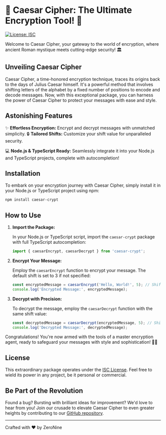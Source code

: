 # 🚀 Caesar Cipher: The Ultimate Encryption Tool! 🚀

[![License: ISC](https://img.shields.io/badge/License-ISC-blue.svg)](https://opensource.org/licenses/ISC)

Welcome to Caesar Cipher, your gateway to the world of encryption, where ancient Roman mystique meets cutting-edge security! 🏛️

## Unveiling Caesar Cipher

Caesar Cipher, a time-honored encryption technique, traces its origins back to the days of Julius Caesar himself. It's a powerful method that involves shifting letters of the alphabet by a fixed number of positions to encode and decode messages. Now, with this exceptional package, you can harness the power of Caesar Cipher to protect your messages with ease and style.

## Astonishing Features

✨ **Effortless Encryption:** Encrypt and decrypt messages with unmatched simplicity.
🔒 **Tailored Shifts:** Customize your shift value for unparalleled security.
<!-- 🌐 **Alphabet Agnostic:** Compatible with any alphabet, not limited to English. -->
💻 **Node.js & TypeScript Ready:** Seamlessly integrate it into your Node.js and TypeScript projects, complete with autocompletion!

## Installation

To embark on your encryption journey with Caesar Cipher, simply install it in your Node.js or TypeScript project using npm:

```bash
npm install caesar-crypt
```

## How to Use

1. **Import the Package:**

   In your Node.js or TypeScript script, import the `caesar-crypt` package with full TypeScript autocompletion:

   ```typescript
   import { caesarEncrypt, caesarDecrypt } from 'caesar-crypt';
   ```

2. **Encrypt Your Message:**

   Employ the `caesarEncrypt` function to encrypt your message. The default shift is set to 3 if not specified:

   ```typescript
   const encryptedMessage = caesarEncrypt('Hello, World!', 5); // Shift by 5 positions
   console.log('Encrypted Message:', encryptedMessage);
   ```

3. **Decrypt with Precision:**

   To decrypt the message, employ the `caesarDecrypt` function with the same shift value:

   ```typescript
   const decryptedMessage = caesarDecrypt(encryptedMessage, 5); // Shift by 5 positions
   console.log('Decrypted Message:', decryptedMessage);
   ```

Congratulations! You're now armed with the tools of a master encryption agent, ready to safeguard your messages with style and sophistication! 🕵️‍♂️

## License

This extraordinary package operates under the [ISC License](https://opensource.org/licenses/ISC). Feel free to wield its power in any project, be it personal or commercial.

## Be Part of the Revolution

Found a bug? Bursting with brilliant ideas for improvement? We'd love to hear from you! Join our crusade to elevate Caesar Cipher to even greater heights by contributing to our [GitHub repository](https://github.com/gitgud5/caesar-crypt).

---
Crafted with ❤️ by ZeroNine